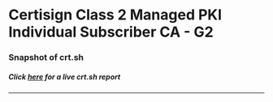 # Certisign Class 2 Managed PKI Individual Subscriber CA - G2
### Snapshot of crt.sh
##### Click [here](https://crt.sh/?q=5C5BD339956964ABDD04234877CF6E3B2082824F149B6438E2863AE3B11374DC) for a live crt.sh report

---
